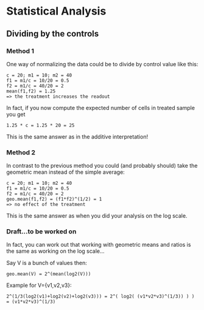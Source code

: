 # Statistical Analysis

## Dividing by the controls

### Method 1

One way of normalizing the data could be to divide by control value like this:

	c = 20; m1 = 10; m2 = 40	
	f1 = m1/c = 10/20 = 0.5
	f2 = m1/c = 40/20 = 2
	mean(f1,f2) = 1.25 
	=> the treatment increases the readout

In fact, if you now compute the expected number of cells in treated sample you get

	1.25 * c = 1.25 * 20 = 25 

This is the same answer as in the additive interpretation!


### Method 2

In contrast to the previous method you could (and probably should) take the geometric mean instead of the simple average:

	c = 20; m1 = 10; m2 = 40	
	f1 = m1/c = 10/20 = 0.5
	f2 = m1/c = 40/20 = 2
	geo.mean(f1,f2) = (f1*f2)^(1/2) = 1
	=> no effect of the treatment

This is the same answer as when you did your analysis on the log scale.

### Draft...to be worked on


In fact, you can work out that working with geometric means and ratios is the same as working on the log scale...

Say V is a bunch of values then:

	geo.mean(V) = 2^(mean(log2(V)))

Example for V={v1,v2,v3}:

	2^(1/3(log2(v1)+log2(v2)+log2(v3))) = 2^( log2( (v1*v2*v3)^(1/3)) ) ) = (v1*v2*v3)^(1/3)    



